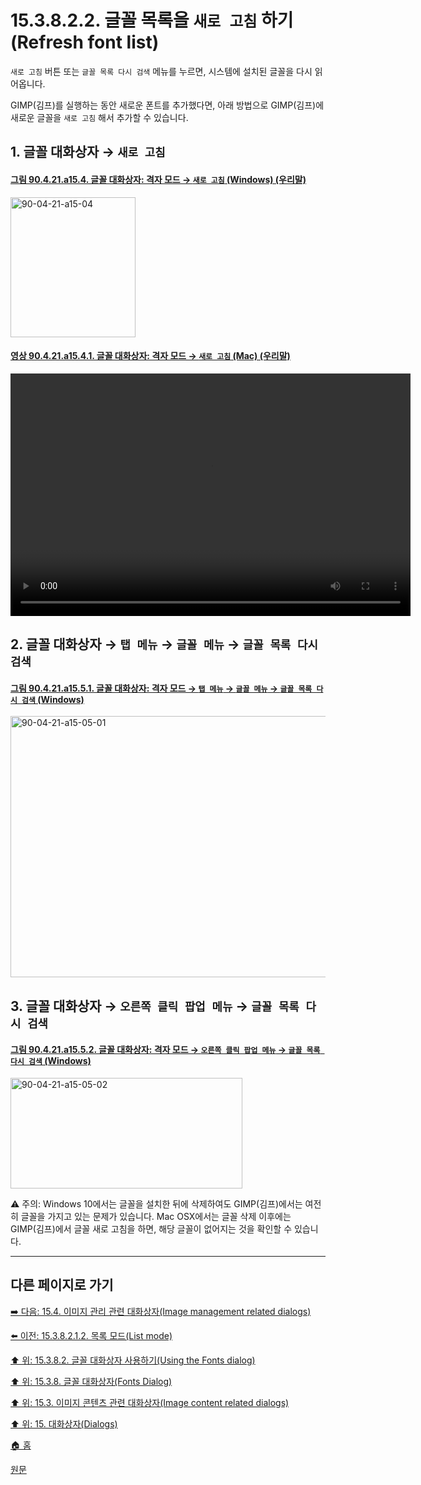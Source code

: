 # 15.3.8.2.2. 글꼴 목록을 `새로 고침` 하기(Refresh font list)
`새로 고침` 버튼 또는 `글꼴 목록 다시 검색` 메뉴를 누르면, 시스템에 설치된 글꼴을 다시 읽어옵니다.

GIMP(김프)를 실행하는 동안 새로운 폰트를 추가했다면, 아래 방법으로 GIMP(김프)에 새로운 글꼴을 `새로 고침` 해서 추가할 수 있습니다.

<a id="15-03-08-02-02-s1"></a>

## 1. 글꼴 대화상자 → `새로 고침`

<a id="90-04-21-a15-04"></a>

#### [그림 90.4.21.a15.4. 글꼴 대화상자: 격자 모드 → `새로 고침` (Windows) (우리말)](./90-04-0021-fonts.md#90-04-21-a15-04)
<img width="200" height="224" alt="90-04-21-a15-04" src="https://github.com/user-attachments/assets/5f7901e1-28e3-44ae-b6ea-d54b3975e2c5">

<a id="90-04-21-a15-04-01"></a>

#### [영상 90.4.21.a15.4.1. 글꼴 대화상자: 격자 모드 → `새로 고침` (Mac) (우리말)](./90-04-0021-fonts.md#90-04-21-a15-04-01)
<video controls="controls" width="640" height="388" src="https://github.com/user-attachments/assets/f64b465b-6034-4528-bbf8-358db295d33b"></video>

<a id="15-03-08-02-02-s2"></a>

## 2. 글꼴 대화상자 → `탭 메뉴` → `글꼴 메뉴` → `글꼴 목록 다시 검색`

<a id="90-04-21-a15-05-01"></a>

#### [그림 90.4.21.a15.5.1. 글꼴 대화상자: 격자 모드 → `탭 메뉴` → `글꼴 메뉴` → `글꼴 목록 다시 검색` (Windows)](./90-04-0021-fonts.md#90-04-21-a15-05-01)
<img width="747" height="418" alt="90-04-21-a15-05-01" src="https://github.com/user-attachments/assets/f1d79adb-6c3b-42a3-9dc2-db3ef962aaff" />

<a id="15-03-08-02-02-s3"></a>

## 3. 글꼴 대화상자 → `오른쪽 클릭 팝업 메뉴` → `글꼴 목록 다시 검색`

<a id="90-04-21-a15-05-02"></a>

#### [그림 90.4.21.a15.5.2. 글꼴 대화상자: 격자 모드 → `오른쪽 클릭 팝업 메뉴` → `글꼴 목록 다시 검색` (Windows)](./90-04-0021-fonts.md#90-04-21-a15-05-02)
<img width="371" height="177" alt="90-04-21-a15-05-02" src="https://github.com/user-attachments/assets/1c9c33c2-4620-449e-8eaf-4d458736e4ed" />

⚠️ 주의: Windows 10에서는 글꼴을 설치한 뒤에 삭제하여도 GIMP(김프)에서는 여전히 글꼴을 가지고 있는 문제가 있습니다. Mac OSX에서는 글꼴 삭제 이후에는 GIMP(김프)에서 글꼴 새로 고침을 하면, 해당 글꼴이 없어지는 것을 확인할 수 있습니다.

<a comment="TODO 해당 이슈 등록 필요"></a>

***

## 다른 페이지로 가기

[➡️ 다음: 15.4. 이미지 관리 관련 대화상자(Image management related dialogs)](./15-04-00-image-management-related-dialogs.md)

[⬅️ 이전: 15.3.8.2.1.2. 목록 모드(List mode)](./15-03-08-02-01-02-list_mode.md)

[⬆️ 위: 15.3.8.2. 글꼴 대화상자 사용하기(Using the Fonts dialog)](./15-03-08-02-00-using_the_fonts_dialog.md)

[⬆️ 위: 15.3.8. 글꼴 대화상자(Fonts Dialog)](./15-03-08-00-fonts_dialog.md)

[⬆️ 위: 15.3. 이미지 콘텐츠 관련 대화상자(Image content related dialogs)](./15-03-00-image-content-related-dialogs.md)

[⬆️ 위: 15. 대화상자(Dialogs)](./15-00-dialogs.md)

[🏠 홈](./00-home.md)

[원문](https://docs.gimp.org/2.10/ko/gimp-font-dialog.html#gimp-font-dialog-using)